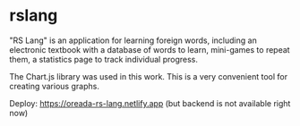 # rslang
"RS Lang" is an application for learning foreign words, including an electronic textbook with a database of words to learn, mini-games to repeat them, a statistics page to track individual progress.

The Chart.js library was used in this work. This is a very convenient tool for creating various graphs.

Deploy: https://oreada-rs-lang.netlify.app (but backend is not available right now)

